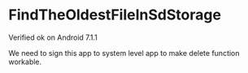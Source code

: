 # FindTheOldestFileInSdStorage 

Verified ok on Android 7.1.1

We need to sign this app to system level app to make delete function workable.
